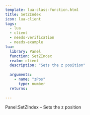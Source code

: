 ```yaml
---
template: lua-class-function.html
title: SetZIndex
icon: lua-client
tags:
  - lua
  - client
  - needs-verification
  - needs-example
lua:
  library: Panel
  function: SetZIndex
  realm: client
  description: "Sets the z position"
  
  arguments:
    - name: "zPos"
      type: number
  returns:
    
---
```


<div class="lua__search__keywords">
Panel:SetZIndex &#x2013; Sets the z position
</div>
